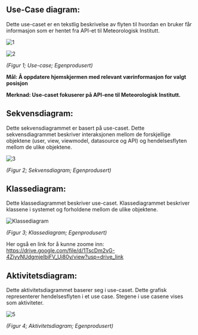 ## Use-Case diagram:

Dette use-caset er en tekstlig beskrivelse av flyten til hvordan en bruker får informasjon som er hentet fra API-et til Meteorologisk Institutt.

![1](https://media.github.uio.no/user/9335/files/291a77cb-f287-4bd1-bb6a-1733d6bdb682)

![2](https://media.github.uio.no/user/9335/files/e46549b5-abf9-4467-b739-c494baa78013)

_(Figur 1; Use-case; Egenprodusert)_

**Mål: Å oppdatere hjemskjermen med relevant værinformasjon for valgt posisjon**

**Merknad: Use-caset fokuserer på API-ene til Meteorologisk Institutt.**



## Sekvensdiagram:

Dette sekvensdiagrammet er basert på use-caset. Dette sekvensdiagrammet beskriver interaksjonen mellom de forskjellige objektene (user, view, viewmodel, datasource og API) og hendelsesflyten mellom de ulike objektene.

![3](https://media.github.uio.no/user/9335/files/cea90e62-97d0-4d87-855d-a7697b9f0e5a)

_(Figur 2; Sekvensdiagram; Egenprodusert)_



## Klassediagram:

Dette klassediagrammet beskriver use-caset. Klassediagrammet beskriver klassene i systemet og forholdene mellom de ulike objektene. 

![Klassediagram](https://media.github.uio.no/user/9335/files/c9ee8dd2-c84d-4c5e-bd9a-1aaea3620d1b)

_(Figur 3; Klassediagram; Egenprodusert)_

Her også en link for å kunne zoome inn: 
https://drive.google.com/file/d/1TscDm2vG-4ZiyyNUdgmjelbiFV_Ui80y/view?usp=drive_link 



## Aktivitetsdiagram:

Dette aktivitetsdiagrammet baserer seg i use-caset. Dette grafisk representerer hendelsesflyten i et use case. Stegene i use casene vises som aktiviteter.

![5](https://media.github.uio.no/user/9335/files/d74f01b7-33d2-43d6-ab08-6e283c20201e)

_(Figur 4; Aktivitetsdiagram; Egenprodusert)_
